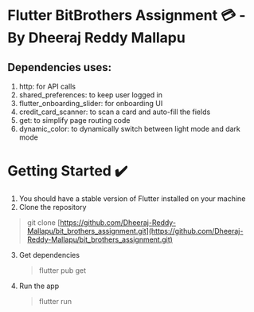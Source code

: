 # Flutter BitBrothers Assignment 💳 - By Dheeraj Reddy Mallapu

## Dependencies uses:

1. http: for API calls
2. shared_preferences: to keep user logged in
3. flutter_onboarding_slider: for onboarding UI
4. credit_card_scanner: to scan a card and auto-fill the fields
5. get: to simplify page routing code
6. dynamic_color: to dynamically switch between light mode and dark mode

# Getting Started ✔️

1. You should have a stable version of Flutter installed on your machine
2. Clone the repository

> git clone [https://github.com/Dheeraj-Reddy-Mallapu/bit_brothers_assignment.git](https://github.com/Dheeraj-Reddy-Mallapu/bit_brothers_assignment.git)

3. Get dependencies

   > flutter pub get

4. Run the app
   > flutter run
